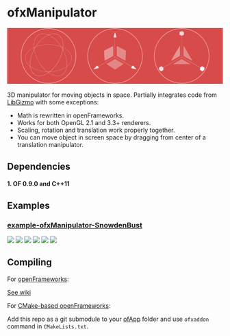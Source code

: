 ofxManipulator
==============

![](splash_image.png)

3D manipulator for moving objects in space. 
Partially integrates code from [LibGizmo](https://github.com/CedricGuillemet/LibGizmo) with some exceptions:

* Math is rewritten in openFrameworks.
* Works for both OpenGL 2.1 and 3.3+ renderers.
* Scaling, rotation and translation work properly together.
* You can move object in screen space by dragging from center of a translation manipulator.


Dependencies
------------

#### 1. OF 0.9.0 and C++11


Examples
--------

### [example-ofxManipulator-SnowdenBust](https://github.com/ofnode/example-ofxManipulator-SnowdenBust)

![](https://raw.githubusercontent.com/ofnode/example-ofxManipulator-SnowdenBust/master/gifs/translation-1.gif)
![](https://raw.githubusercontent.com/ofnode/example-ofxManipulator-SnowdenBust/master/gifs/translation-2.gif)
![](https://raw.githubusercontent.com/ofnode/example-ofxManipulator-SnowdenBust/master/gifs/rotation-1.gif)
![](https://raw.githubusercontent.com/ofnode/example-ofxManipulator-SnowdenBust/master/gifs/rotation-2.gif)
![](https://raw.githubusercontent.com/ofnode/example-ofxManipulator-SnowdenBust/master/gifs/scale-1.gif)
![](https://raw.githubusercontent.com/ofnode/example-ofxManipulator-SnowdenBust/master/gifs/scale-2.gif)


Compiling
---------

For [openFrameworks](https://github.com/openframeworks/openFrameworks):

[See wiki](https://github.com/ofnode/of/wiki/Compiling-ofApp-with-vanilla-openFrameworks)

For [CMake-based openFrameworks](https://github.com/ofnode/of):

Add this repo as a git submodule to your [ofApp](https://github.com/ofnode/ofApp) folder and use `ofxaddon` command in `CMakeLists.txt`.

